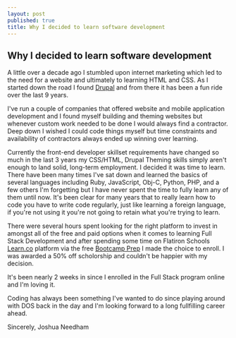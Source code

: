 ```yaml
---
layout: post
published: true
title: Why I decided to learn software development
---
```

## Why I decided to learn software development

A little over a decade ago I stumbled upon internet marketing which led to the need for a website and ultimately to learning HTML and CSS. As I started down the road I found [Drupal](https://drupal.org) and from there it has been a fun ride over the last 9 years.

I've run a couple of companies that offered website and mobile application development and I found myself building and theming websites but whenever custom work needed to be done I would always find a contractor. Deep down I wished I could code things myself but time constraints and availability of contractors always ended up winning over learning. 

Currently the front-end developer skillset requirements have changed so much in the last 3 years my CSS/HTML, Drupal Theming skills simply aren't enough to land solid, long-term employment. I decided it was time to learn. There have been many times I've sat down and learned the basics of several languages including Ruby, JavaScript, Obj-C, Python, PHP, and a few others I'm forgetting but I have never spent the time to fully learn any of them until now. It's been clear for many years that to really learn how to code you have to write code regularly, just like learning a foreign language, if you're not using it you're not going to retain what you're trying to learn.

There were several hours spent looking for the right platform to invest in amongst all of the free and paid options when it comes to learning Full Stack Development and after spending some time on Flatiron Schools [Learn.co](https://Learn.co) platform via the free [Bootcamp Prep](https://flatironschool.com/programs/online-bootcamp-prep-course/) I made the choice to enroll. I was awarded a 50% off scholorship and couldn't be happier with my decision.

It's been nearly 2 weeks in since I enrolled in the Full Stack program online and I'm loving it. 


Coding has always been something I've wanted to do since playing around with DOS back in the day and I'm looking forward to a long fullfilling career ahead.

Sincerely,
Joshua Needham
